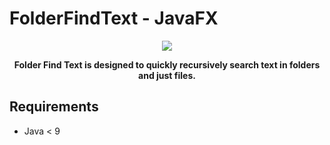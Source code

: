 # FolderFindText - JavaFX

<div align="center">
<img src="screenshots/screen.png">
 <strong><p> Folder Find Text is designed to quickly recursively search text in folders and just files. </p></strong>
</div>

## Requirements
* Java < 9
